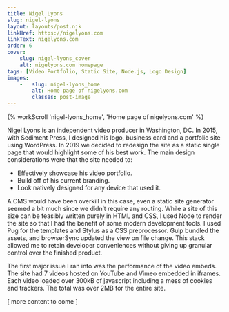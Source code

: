 ```yaml
---
title: Nigel Lyons
slug: nigel-lyons
layout: layouts/post.njk
linkHref: https://nigelyons.com
linkText: nigelyons.com
order: 6
cover:
    slug: nigel-lyons_cover
    alt: nigelyons.com homepage
tags: [Video Portfolio, Static Site, Node.js, Logo Design]
images:
    -   slug: nigel-lyons_home
        alt: Home page of nigelyons.com
        classes: post-image
---
```

{% workScroll 'nigel-lyons_home', 'Home page of nigelyons.com' %}

Nigel Lyons is an independent video producer in Washington, DC. In 2015, with Sediment Press, I designed his logo, business card and a portfolio site using WordPress. In 2019 we decided to redesign the site as a static single page that would highlight some of his best work. The main design considerations were that the site needed to: 

 - Effectively showcase his video portfolio.
 - Build off of his current branding.
 - Look natively designed for any device that used it.

A CMS would have been overkill in this case, even a static site generator seemed a bit much since we didn’t require any routing. While a site of this size can be feasibly written purely in HTML and CSS, I used Node to render the site so that I had the benefit of some modern development tools. I used Pug for the templates and Stylus as a CSS preprocessor. Gulp bundled the assets, and browserSync updated the view on file change. This stack allowed me to retain developer conveniences without giving up granular control over the finished product.

The first major issue I ran into was the performance of the video embeds. The site had 7 videos hosted on YouTube and Vimeo embedded in iframes. Each video loaded over 300kB of javascript including a mess of cookies and trackers. The total was over 2MB for the entire site.

[ more content to come ]
